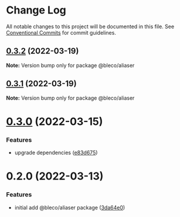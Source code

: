 # Change Log

All notable changes to this project will be documented in this file.
See [Conventional Commits](https://conventionalcommits.org) for commit guidelines.

## [0.3.2](https://gitr.net/betaly/bleco/compare/@bleco/aliaser@0.3.1...@bleco/aliaser@0.3.2) (2022-03-19)

**Note:** Version bump only for package @bleco/aliaser





## [0.3.1](https://gitr.net/betaly/bleco/compare/@bleco/aliaser@0.3.0...@bleco/aliaser@0.3.1) (2022-03-19)

**Note:** Version bump only for package @bleco/aliaser





# [0.3.0](https://gitr.net/betaly/bleco/compare/@bleco/aliaser@0.2.0...@bleco/aliaser@0.3.0) (2022-03-15)


### Features

* upgrade dependencies ([e83d675](https://gitr.net/betaly/bleco/commits/e83d675bc8e6c2da5737ebcfa48378bcc366dbea))





# 0.2.0 (2022-03-13)


### Features

* initial add @bleco/aliaser package ([3da64e0](https://gitr.net/betaly/bleco/commits/3da64e0b782eda696d265cf7a07d9d31da29cdd4))
